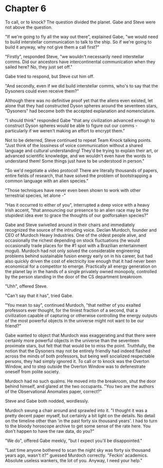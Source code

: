 # Chapter 6

To call, or to knock? The question divided the planet. Gabe and Steve were not above the question.

"If we're going to fly all the way out there", explained Gabe, "we would need to build interstellar communication to talk to the ship. So if we're going to build it anyway, why not give them a call first?"

"Firstly", responded Steve, "we wouldn't necessarily need interstellar comms. Did our ancestors have intercontinental communication when they sailed here? No, they just set off."

Gabe tried to respond, but Steve cut him off.

"And secondly, even if we did build interstellar comms, who's to say that the Dysoners could even receive them?"

Although there was no definitive proof yet that the aliens even existed, let alone that they had constructed Dyson spheres around the seventeen stars, "Dysoners" had become both the accepted explanation and nomenclature.

"I should think" responded Gabe "that any civilization advanced enough to construct Dyson spheres would be able to figure out our comms - particularly if we weren't making an effort to encrypt them."

Not to be deterred, Steve continued to repeat Team Knock talking points. "Just think of the lossiness of voice communication without a shared language and cultural understanding! They'd be trying to explain their art, or advanced scientific knowledge, and we wouldn't even have the words to understand them! Some things just have to be understood in person."

"So we'd negotiate a video protocol! There are literally thousands of papers, entire fields of research, that have solved the problem of bootstrapping a common language with an alien species."

"Those techniques have never even been shown to work with other terrestrial species, let alone -"

"Has it occurred to either of you", interrupted a deep voice with a heavy Irish accent, "that announcing our presence to an alien race may be the stupidest idea ever to grace the thoughts of our godforsaken species?"

Gabe and Steve swivelled around in their chairs and immediately recognized the source of the intruding voice. Declan Murdoch, founder and CEO of Murdoch Heavy Industries. One of the oldest people alive, and occasionally the richest depending on stock fluctuations (he would occasionally trade places for the #1 spot with a Brazilian entertainment mogul). Murdoch had not only solved the considerable engineering problems behind sustainable fusion energy early on in his career, but had also quickly driven the cost of electricity low enough that it had never been economical for a competitor to emerge. Practically all energy generation on the planet lay in the hands of a single privately owned monopoly, controlled by the person standing in the door of the CS department breakroom.

"Uhh", offered Steve.

"Can't say that it has", tried Gabe.

"You mean to say", continued Murdoch, "that neither of you exalted professors ever thought, for the tiniest fraction of a second, that a civilization capable of capturing or otherwise controlling the energy outputs of the most powerful objects in the universe might not want to be our friend?"

Gabe wanted to object that Murdoch was exaggerating and that there were certainly more powerful objects in the universe than the seventeen proximate stars, but felt that that would be to miss the point. Truthfully, the notion that the Dysoners may not be entirely friendly had indeed flashed across the minds of both professors, but being well socialized respectable persons, they had simply ignored it. To call or to knock was the Overton Window, and to step outside the Overton Window was to defenestrate oneself from polite society.

Murdoch had no such qualms. He moved into the breakroom, shut the door behind himself, and glared at the two occupants. "You two are the authors of the Observational Anomalies paper, correct?"

Steve and Gabe both nodded, wordlessly.

Murdoch swung a chair around and sprawled into it. "I thought it was a pretty decent paper myself, but certainly a bit light on the details. No detail on the timeline other than 'in the past forty six thousand years'. I had to turn to the bloody horoscope archive to get some sense of the rate here. You don't happen to have the raw data, do you?"

"We do", offered Gabe meekly, "but I expect you'll be disappointed."

"Last time anyone bothered to scan the night sky was forty six thousand years ago, wasn't it?" guessed Murdoch correctly. "Feckin' academics. Absolute useless wankers, the lot of you. Anyway, I need your help."
